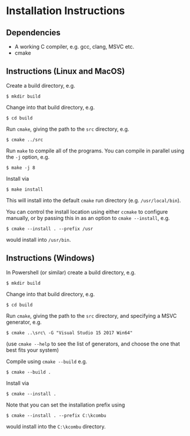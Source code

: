 # Installation Instructions

## Dependencies

* A working C compiler, e.g. gcc, clang, MSVC etc.
* cmake

## Instructions (Linux and MacOS)

Create a build directory, e.g.

```
$ mkdir build
```

Change into that build directory, e.g.

```
$ cd build
```

Run `cmake`, giving the path to the `src` directory, e.g.

```
$ cmake ../src
```

Run `make` to compile all of the programs. You can compile
in parallel using the `-j` option, e.g.

```
$ make -j 8
```

Install via

```
$ make install
```

This will install into the default `cmake` run directory (e.g. `/usr/local/bin`).

You can control the install location using either `ccmake` to configure
manually, or by passing this in as an option to `cmake --install`, e.g.

```
$ cmake --install . --prefix /usr
```

would install into `/usr/bin`.

## Instructions (Windows)

In Powershell (or similar) create a build directory, e.g.

```
$ mkdir build
```

Change into that build directory, e.g.

```
$ cd build
```

Run `cmake`, giving the path to the `src` directory, and specifying a MSVC generator, e.g.

```
$ cmake ..\src\ -G "Visual Studio 15 2017 Win64"
```

(use `cmake --help` to see the list of generators, and choose the one that best fits your system)

Compile using `cmake --build` e.g.

```
$ cmake --build .
```

Install via

```
$ cmake --install .
```

Note that you can set the installation prefix using

```
$ cmake --install . --prefix C:\kcombu
```

would install into the `C:\kcombu` directory.
